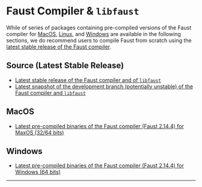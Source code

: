 # Faust Compiler & `libfaust`

While of series of packages containing pre-compiled versions of the Faust
compiler for [MacOS](#macos), [Linux](#linux), and [Windows](#windows) are 
available in the following sections, we do recommend users to compile 
Faust from scratch using the 
[latest stable release of the Faust compiler](#source-latest-stable-release).

## Source (Latest Stable Release)

* [Latest stable release of the Faust compiler and of `libfaust`](https://github.com/grame-cncm/faust/archive/2.14.4.zip)
* [Latest snapshot of the development branch (potentially unstable) of the Faust compiler and `libfaust`](https://github.com/grame-cncm/faust/archive/master-dev.zip)

## MacOS

* [Latest pre-compiled binaries of the Faust compiler (Faust 2.14.4) for MaxOS (32/64 bits)](https://github.com/grame-cncm/faust/releases/download/2.14.4/Faust-2.14.4.dmg)

## Windows

* [Latest pre-compiled binaries of the Faust compiler (Faust 2.14.4) for Windows (64 bits)](https://github.com/grame-cncm/faust/releases/download/2.14.4/Faust-2.14.4-win64.exe)

---
